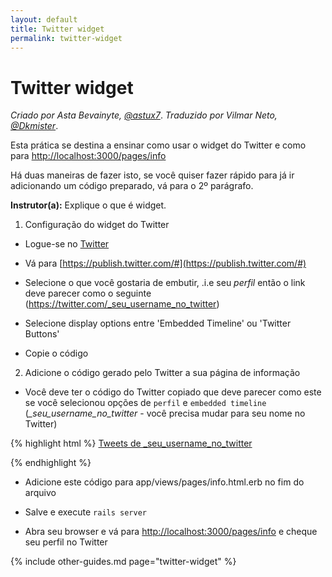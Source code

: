 ```yaml
---
layout: default
title: Twitter widget
permalink: twitter-widget
---
```


# Twitter widget

*Criado por Asta Bevainyte, [@astux7](https://twitter.com/astux7)*.
*Traduzido por Vilmar Neto, [@Dkmister](https://github.com/Dkmister)*.

Esta prática se destina a ensinar como usar o widget do Twitter e como para [http://localhost:3000/pages/info](http://localhost:3000/pages/info)

Há duas maneiras de fazer isto, se você quiser fazer rápido para já ir adicionando um código preparado, vá para o 2º parágrafo.

**Instrutor(a):** Explique o que é widget.


1. Configuração do widget do Twitter 

+ Logue-se no [Twitter](https://twitter.com/)

+ Vá para [https://publish.twitter.com/#](https://publish.twitter.com/#) 

+ Selecione o que você gostaria de embutir, .i.e seu *perfil* então o link deve parecer como o seguinte (https://twitter.com/_seu_username_no_twitter)

+ Selecione display options entre 'Embedded Timeline' ou 'Twitter Buttons' 

+ Copie o código


2. Adicione o código gerado pelo Twitter a sua página de informação

 + Você deve ter o código do Twitter copiado que deve parecer como este se você selecionou opções de `perfil` e `embedded timeline` (*_seu_username_no_twitter* - você precisa mudar para seu nome no Twitter)

{% highlight html %}
<a class="twitter-timeline" href="https://twitter.com/_seu_username_no_twitter">Tweets de _seu_username_no_twitter</a>
<script async src="//platform.twitter.com/widgets.js" charset="utf-8"></script>
{% endhighlight %}

 + Adicione este código para app/views/pages/info.html.erb no fim do arquivo

 + Salve e execute `rails server`

 + Abra seu browser e vá para [http://localhost:3000/pages/info](http://localhost:3000/pages/info) e cheque seu perfil no Twitter

{% include other-guides.md page="twitter-widget" %}

